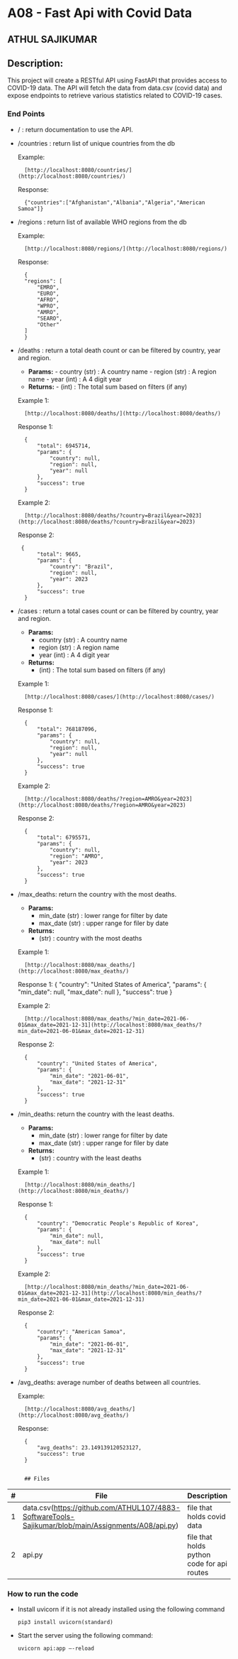 # A08 - Fast Api with Covid Data
## ATHUL SAJIKUMAR
## Description:

This project will create a RESTful API using FastAPI that provides access to COVID-19 data. The API will fetch the data from data.csv (covid data) and expose endpoints to retrieve various statistics related to COVID-19 cases. 





### End Points

- /  : return documentation to use the API. 

- /countries : return list of unique countries from the db

     Example:

        [http://localhost:8080/countries/](http://localhost:8080/countries/)

     Response:

        {"countries":["Afghanistan","Albania","Algeria","American Samoa"]}
        
- /regions : return list of available WHO regions from the db

     Example:

        [http://localhost:8080/regions/](http://localhost:8080/regions/)

     Response:
        
        {
        "regions": [
            "EMRO",
            "EURO",
            "AFRO",
            "WPRO",
            "AMRO",
            "SEARO",
            "Other"
        ]
        }
        
- /deaths : return a total death count or can be filtered by country, year and region.

     - **Params:**
      - country (str) : A country name
      - region (str) : A region name
      - year (int) : A 4 digit year
     - **Returns:**
      - (int) : The total sum based on filters (if any)

     Example 1:

        [http://localhost:8080/deaths/](http://localhost:8080/deaths/)

     Response 1:

        {
            "total": 6945714,
            "params": {
                "country": null,
                "region": null,
                "year": null
            },
            "success": true
        }

     Example 2:

        [http://localhost:8080/deaths/?country=Brazil&year=2023](http://localhost:8080/deaths/?country=Brazil&year=2023)

     Response 2:

       {
            "total": 9665,
            "params": {
                "country": "Brazil",
                "region": null,
                "year": 2023
            },
            "success": true
        }
        
- /cases :  return a total cases count or can be filtered by country, year and region.

    - **Params:**
      - country (str) : A country name
      - region (str) : A region name
      - year (int) : A 4 digit year
    - **Returns:**
      - (int) : The total sum based on filters (if any)

    Example 1:

        [http://localhost:8080/cases/](http://localhost:8080/cases/)

     Response 1:

        {
            "total": 768187096,
            "params": {
                "country": null,
                "region": null,
                "year": null
            },
            "success": true
        }

    Example 2:

        [http://localhost:8080/deaths/?region=AMRO&year=2023](http://localhost:8080/deaths/?region=AMRO&year=2023)

    Response 2:
    
        {
            "total": 6795571,
            "params": {
                "country": null,
                "region": "AMRO",
                "year": 2023
            },
            "success": true
        }

- /max_deaths: return the country with the most deaths.
    
    - **Params:**
      - min_date (str) : lower range for filter by date
      - max_date (str) : upper range for filer by date
    - **Returns:**
      - (str) : country with the most deaths

    Example 1:

        [http://localhost:8080/max_deaths/](http://localhost:8080/max_deaths/)

    Response 1:
        {
            "country": "United States of America",
            "params": {
                "min_date": null,
                "max_date": null
            },
            "success": true
        }   

    Example 2:

        [http://localhost:8080/max_deaths/?min_date=2021-06-01&max_date=2021-12-31](http://localhost:8080/max_deaths/?min_date=2021-06-01&max_date=2021-12-31)

    Response 2:

        {
            "country": "United States of America",
            "params": {
                "min_date": "2021-06-01",
                "max_date": "2021-12-31"
            },
            "success": true
        }

- /min_deaths: return the country with the least deaths.

    - **Params:**
      - min_date (str) : lower range for filter by date
      - max_date (str) : upper range for filer by date
    - **Returns:**
      - (str) : country with the least deaths

    Example 1:

        [http://localhost:8080/min_deaths/](http://localhost:8080/min_deaths/)

    Response 1:
    
        {
            "country": "Democratic People's Republic of Korea",
            "params": {
                "min_date": null,
                "max_date": null
            },
            "success": true
        }

    Example 2:

        [http://localhost:8080/min_deaths/?min_date=2021-06-01&max_date=2021-12-31](http://localhost:8080/min_deaths/?min_date=2021-06-01&max_date=2021-12-31)

    Response 2:

        {
            "country": "American Samoa",
            "params": {
                "min_date": "2021-06-01",
                "max_date": "2021-12-31"
            },
            "success": true
        }

- /avg_deaths: average number of deaths between all countries.

    Example:

        [http://localhost:8080/avg_deaths/](http://localhost:8080/avg_deaths/)

    Response:
        
        {
            "avg_deaths": 23.149139120523127,
            "success": true
        }


        ## Files

|   #   | File            | Description                                        |
| :---: | --------------- | -------------------------------------------------- |
|   1   |   data.csv(https://github.com/ATHUL107/4883-SoftwareTools-Sajikumar/blob/main/Assignments/A08/api.py)    | file that holds covid data    |
|   2  |    api.py       | file that holds python code for api routes    |


        
### How to run the code

- Install uvicorn if it is not already installed using the following command

    ```pip3 install uvicorn(standard)```
 

- Start the server using the following command:

    ``` uvicorn api:app –-reload ```
